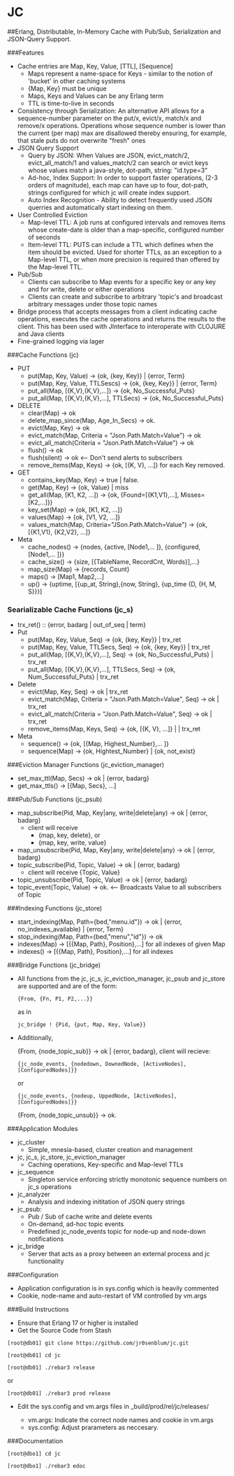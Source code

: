 JC
====

##Erlang, Distributable, In-Memory Cache with Pub/Sub,  Serialization and JSON-Query Support.


###Features
* Cache entries are Map, Key, Value, [TTL], [Sequence]
  * Maps represent a name-space for Keys - similar to the notion
    of 'bucket'
    in other caching systems
  * {Map, Key} must be unique	
  * Maps, Keys and Values can be any Erlang term
  * TTL is time-to-live in seconds
* Consistency through Serialization: An alternative API allows
    for a sequence-number parameter on the put/x, evict/x, match/x 
    and remove/x operations. Operations whose sequence number is
    lower than the current (per map) max are disallowed thereby
    ensuring, for example, that stale puts do not overwrite 
    "fresh" ones
 *  JSON Query Support
     * Query by JSON: When Values are JSON, evict_match/2,
       evict_all_match/1 and values_match/2 can search or evict
       keys whose values match a java-style, dot-path, string:
       "id.type=3"
    * Ad-hoc, Index Support: In order to support faster
      operations, (2-3 orders of magnitude), each map can have up to four,
       dot-path, strings configured for which jc will create index
       support.
    * Auto Index Recognition - Ability to detect frequently used JSON querries
      and automatically start indexing on them.
* User Controlled Eviction
  * Map-level TTL: A job runs at configured intervals and removes
  items whose create-date is older than a map-specific, configured 
  number of seconds
  * Item-level TTL: PUTS can include a TTL which defines when the
  item should be evicted. Used for shorter TTLs, as an exception
  to a Map-level TTL, or when more precision is required than 
  offered by the Map-level TTL.
* Pub/Sub 
  * Clients can subscribe to Map events for a specific key or
  any key and for write, delete or either operations
  * Clients can create and subscribe to arbitrary 'topic's and 
  broadcast arbitrary messages under those topic names
* Bridge process that accepts messages from a client indicating
  cache operations, executes the cache operations and returns the
  results to the client. This has been used with JInterface to 
  interoperate with CLOJURE and Java clients
* Fine-grained logging via lager



###Cache Functions (jc)
* PUT
  * put(Map, Key, Value) -> {ok, {key, Key}} | {error, Term}
  * put(Map, Key, Value, TTLSescs) -> {ok, {key, Key}} | 
                                      {error, Term}
  * put_all(Map, [{K,V},{K,V},...]) -> {ok, No_Successful_Puts}
  * put_all(Map, [{K,V},{K,V},...], TTLSecs) -> {ok, No_Successful_Puts}
* DELETE
  * clear(Map) -> ok
  * delete_map_since(Map, Age_In_Secs) -> ok.
  * evict(Map, Key) -> ok
  * evict_match(Map, Criteria = "Json.Path.Match=Value") -> ok
  * evict_all_match(Criteria = "Json.Path.Match=Value") -> ok
  * flush() -> ok
  * flush(silent) -> ok <-- Don't send alerts to subscribers
  * remove_items(Map, Keys) -> {ok, [{K, V}, ...]} for each Key
  removed.
* GET
  * contains_key(Map, Key) -> true | false.
  * get(Map, Key) -> {ok, Value} | miss
  * get_all(Map, [K1, K2, ...]) -> {ok, {Found=[{K1,V1},...],
                                         Misses=[K2,...]}}
  * key_set(Map) -> {ok, [K1, K2, ...]}
  * values(Map) -> {ok, [V1, V2, ...]}
  * values_match(Map, Criteria="JSon.Path.Match=Value") ->
                                     {ok, [{K1,V1}, {K2,V2}, ...]}
* Meta
  * cache_nodes() -> {nodes, {active, [Node1,... ]}, 
                             {configured, [Node1,... ]}}
  * cache_size() -> {size, [{TableName, RecordCnt, Words}],...}
  * map_size(Map) -> {records, Count}
  * maps() -> [Map1, Map2,...]
  * up() -> {uptime, [{up_at, String},{now, String},
                      {up_time {D, {H, M, S}}}]


### Searializable Cache Functions (jc_s)
* trx_ret() :: {error, badarg | out_of_seq | term}
* Put
  * put(Map, Key, Value, Seq) -> {ok, {key, Key}} | trx_ret
  * put(Map, Key, Value, TTLSecs, Seq) -> {ok, {key, Key}} |
                                          trx_ret
  * put_all(Map, [{K,V},{K,V},...], Seq) -> {ok,
   No_Successful_Puts} | trx_ret
  * put_all(Map, [{K,V},{K,V},...], TTLSecs, Seq) -> {ok,
   Num_Successful_Puts} | trx_ret
* Delete
  * evict(Map, Key, Seq) -> ok | trx_ret
  * evict_match(Map, Criteria = "Json.Path.Match=Value", Seq) ->
   ok | trx_ret
  * evict_all_match(Criteria = "Json.Path.Match=Value", Seq) ->
   ok | trx_ret
  * remove_items(Map, Keys, Seq) -> {ok, [{K, V}, ...]} | | 
                                   trx_ret
* Meta
  * sequence() -> {ok, [{Map, Highest_Number},... ]}
  * sequence(Map) -> {ok, Hightest_Number} | {ok, not_exist}



###Eviction Manager Functions (jc_eviction_manager)
* set_max_ttl(Map, Secs) -> ok | {error, badarg}
* get_max_ttls() -> [{Map, Secs}, ...]


###Pub/Sub Functions (jc_psub)
* map_subscribe(Pid, Map, Key|any, write|delete|any) -> ok |
                                                   {error, badarg}
  * client will receive
    * {map, key, delete}, or
    * {map, key, write, value}
* map_unsubscribe(Pid, Map, Key|any, write|delete|any) -> ok |
                                                   {error, badarg}
* topic_subscribe(Pid, Topic, Value) -> ok | {error, badarg}
  * client will receive {Topic, Value}
* topic_unsubscribe(Pid, Topic, Value) -> ok | {error, badarg}
* topic_event(Topic, Value) -> ok. <-- Broadcasts Value to all
  subscribers of Topic


###Indexing Functions (jc_store)
  * start_indexing(Map, Path={bed,"menu.id"}) -> ok |
                                  {error, no_indexes_available} |
							       {error, Term}
  * stop_indexing(Map, Path={bed,"menu","id"}) -> ok
  * indexes(Map) -> [{{Map, Path}, Position},...] for all indexes
                                                  of given Map
  * indexes() -> [{{Map, Path}, Position},...] for all indexes


###Bridge Functions (jc_bridge)
 * All functions from the jc, jc_s, jc_eviction_manager, jc_psub
 and jc_store are supported and are of the form:
 
   `{From, {Fn, P1, P2,...}}`
   
    as in 
    
    `jc_bridge ! {Pid, {put, Map, Key, Value}}`
    
* Additionally, 

  {From, {node_topic_sub}} -> ok | {error, badarg}, 
  client will recieve:
   
   `{jc_node_events, {nodedown, DownedNode, [ActiveNodes],[ConfiguredNodes]}}`
   
    or

    `{jc_node_events, {nodeup, UppedNode, [ActiveNodes],[ConfiguredNodes]}}`

  {From, {node_topic_unsub}} -> ok.


###Application Modules
* jc_cluster
  * Simple, mnesia-based, cluster creation and management
* jc, jc_s, jc_store, jc_eviction_manager
  * Caching operations, Key-specific and Map-level TTLs
* jc_sequence
  * Singleton service enforcing strictly monotonic sequence 
  numbers on jc_s operations
* jc_analyzer
  * Analysis and indexing inititation of JSON query strings
* jc_psub: 
  * Pub / Sub of cache write and delete events
  * On-demand, ad-hoc topic events
  * Predefined jc_node_events topic for node-up and node-down
   notifications
* jc_bridge
  * Server that acts as a proxy between an external process and
  jc functionality




###Configuration
* Application configuration is in sys.config which is heavily
commented
* Cookie, node-name and auto-restart of VM controlled by vm.args


###Build Instructions
* Ensure that Erlang 17 or higher is installed
* Get the Source Code from Stash

 `[root@db01] git clone https://github.com/jr0senblum/jc.git`

 `[root@db01] cd jc` 

 `[root@db01] ./rebar3 release`

 or

 `[root@db01] ./rebar3 prod release`

* Edit the sys.config and vm.args files  in _build/prod/rel/jc/releases/<version>
   * vm.args: Indicate the correct node names and cookie in vm.args
   * sys.config: Adjust prarameters as neccesary.
   		
   	  

###Documentation

   `[root@dbo1] cd jc`

   `[root@dbo1] ./rebar3 edoc`


